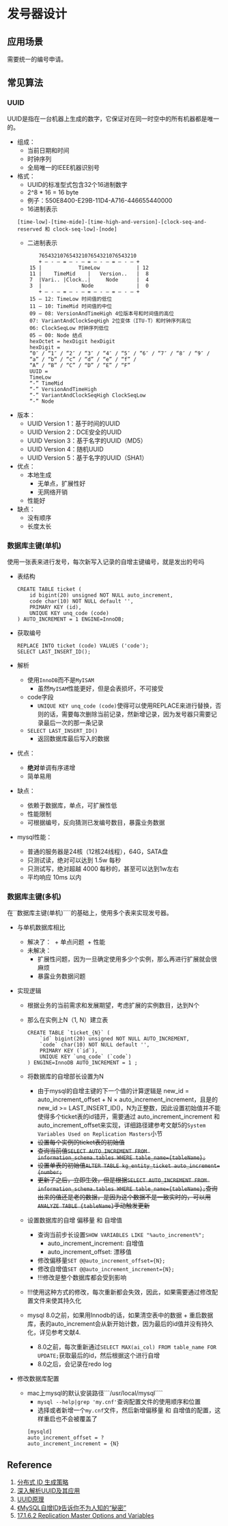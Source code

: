 # 发号器设计

## 应用场景
需要统一的编号申请。


## 常见算法

### UUID
UUID是指在一台机器上生成的数字，它保证对在同一时空中的所有机器都是唯一的。
+ 组成：
    + 当前日期和时间
    + 时钟序列
    + 全局唯一的IEEE机器识别号
+ 格式：
	+ UUID的标准型式包含32个16进制数字
	+ 2^8 * 16 = 16 byte
	+ 例子：550E8400-E29B-11D4-A716-446655440000
	+ 16进制表示
	```
    [time-low]-[time-mide]-[time-high-and-version]-[clock-seq-and-reserved 和 clock-seq-low]-[node]
	```
	 + 二进制表示
    ```
           76543210765432107654321076543210
           + – - – = – - – = – - – = – - – +
        15 |            TimeLow            | 12
        11 |    TimeMid    |   Version..   |  8
        7  |Vari.. |Clock..|     Node      |  4
        3  |             Node              |  0
           + – - – = – - – = – - – = – - – +
        15 – 12: TimeLow 时间值的低位
        11 – 10: TimeMid 时间值的中位
        09 – 08: VersionAndTimeHigh 4位版本号和时间值的高位
        07: VariantAndClockSeqHigh 2位变体（ITU-T）和时钟序列高位
        06: ClockSeqLow 时钟序列低位
        05 – 00: Node 结点
        hexOctet = hexDigit hexDigit
        hexDigit =
        “0″ / “1″ / “2″ / “3″ / “4″ / “5″ / “6″ / “7″ / “8″ / “9″ /
        “a” / “b” / “c” / “d” / “e” / “f” /
        “A” / “B” / “C” / “D” / “E” / “F”
        UUID =
        TimeLow
        “-” TimeMid
        “-” VersionAndTimeHigh
        “-” VariantAndClockSeqHigh ClockSeqLow
        “-” Node
    ```
+ 版本：
	+ UUID Version 1：基于时间的UUID
	+ UUID Version 2：DCE安全的UUID
	+ UUID Version 3：基于名字的UUID（MD5）
	+ UUID Version 4：随机UUID
	+ UUID Version 5：基于名字的UUID（SHA1）
+ 优点：
	+ 本地生成
		+ 无单点，扩展性好
		+ 无网络开销
	+ 性能好
+ 缺点：
	+ 没有顺序
	+ 长度太长

### 数据库主键(单机)
使用一张表来进行发号，每次新写入记录的自增主键编号，就是发出的号吗
+ 表结构
	```
	CREATE TABLE ticket (  
        id bigint(20) unsigned NOT NULL auto_increment,  
        code char(10) NOT NULL default '',  
        PRIMARY KEY (id),  
        UNIQUE KEY unq_code (code)  
    ) AUTO_INCREMENT = 1 ENGINE=InnoDB;
	```
+ 获取编号
	```
	REPLACE INTO ticket (code) VALUES ('code');  
	SELECT LAST_INSERT_ID();
	```
+ 解析
    + 使用```InnoDB```而不是```MyISAM```
        + 虽然```MyISAM```性能更好，但是会表损坏，不可接受
	+ code字段
		+ ```UNIQUE KEY unq_code (code)```使得可以使用REPLACE来进行替换，否则的话，需要每次删除当前记录，然新增记录，因为发号器只需要记录最后一次的那一条记录
	+ ```SELECT LAST_INSERT_ID()```
		+ 返回数据库最后写入的数据

+ 优点：
	+ <b>绝对</b>单调有序递增
	+ 简单易用
+ 缺点：
	+ 依赖于数据库，单点，可扩展性低
	+ 性能限制
	+ 可根据编号，反向猜测已发编号数目，暴露业务数据

+ mysql性能：
	+ 普通的服务器是24核（12核24线程），64G，SATA盘
	+ 只测试读，绝对可以达到 1.5w 每秒
	+ 只测试写，绝对超越 4000 每秒的，甚至可以达到1w左右	
	+ 平均响应 10ms 以内

###  数据库主键(多机)
在``数据库主键(单机)````的基础上，使用多个表来实现发号器。

+ 与单机数据库相比
  + 解决了：
    ​    + 单点问题
    ​    + 性能
  + 未解决：
  	+ 扩展性问题，因为一旦确定使用多少个实例，那么再进行扩展就会很麻烦
  	+ 暴露业务数据问题

+ 实现逻辑
  + 根据业务的当前需求和发展期望，考虑扩展的实例数目，达到N个
  + 那么在实例上N（1, N）建立表
    ```
    CREATE TABLE `ticket_{N}` (  
        `id` bigint(20) unsigned NOT NULL AUTO_INCREMENT,  
        `code` char(10) NOT NULL default '',  
        PRIMARY KEY (`id`),  
        UNIQUE KEY `unq_code` (`code`)  
    ) ENGINE=InnoDB AUTO_INCREMENT = 1 ;
    ```

  + 将数据库的自增部长设置为N
  	+ 由于mysql的自增主键的下一个值的计算逻辑是
  		new_id = auto_increment_offset + N × auto_increment_increment，且是的 new_id >= LAST_INSERT_ID()，N为正整数，因此设置初始值并不能使得多个ticket表的id错开，需要通过 auto_increment_increment 和 auto_increment_offset来实现，详细路径建参考文献5的```System Variables Used on Replication Masters```小节
    + ~~设置每个实例的ticket表的初始值~~
    + ~~查询当前值```SELECT AUTO_INCREMENT FROM information_schema.tables WHERE table_name={tableName};```~~
    + ~~设置单表的初始值```ALTER TABLE kg_entity_ticket auto_increment={number;```~~
    + ~~更新了之后，立即生效，但是根据```SELECT AUTO_INCREMENT FROM information_schema.tables WHERE table_name={tableName};```查询出来的值还是老的数据，是因为这个数据不是一致实时的，可以用```ANALYZE TABLE {tableName}```手动触发更新~~

  + 设置数据库的自增 偏移量 和 自增值
  	+ 查询当前步长设置```SHOW VARIABLES LIKE "%auto_increment%";```
  		+ auto_increment_increment: 自增值
  		+ auto_increment_offset: 漂移值
  	+ 修改偏移量```SET @@auto_increment_offset={N};```
  	+ 修改自增值```SET @@auto_increment_increment={N};```
  	+ !!!修改是整个数据库都会受到影响
  + !!!使用这种方式的修改，每次重新都会失效，因此，如果需要通过修改配置文件来使其持久化
  + mysql 8.0之前，如果用Innodb的话，如果清空表中的数据 + 重启数据库，表的auto_increment会从新开始计数，因为最后的id值并没有持久化，详见参考文献4.
  	+ 8.0之前，每次重新通过```SELECT MAX(ai_col) FROM table_name FOR UPDATE;```获取最后的id，然后根据这个进行自增
  	+ 8.0之后，会记录在redo log
+ 修改数据库配置
  + mac上mysql的默认安装路径```/usr/local/mysql````
    + ```mysql --help|grep 'my.cnf'```查询配置文件的使用顺序和位置
    + 选择或者新增一个```my.cnf```文件，然后新增偏移量 和 自增值的配置，这样重启也不会被覆盖了
    ```
    [mysqld]
    auto_increment_offset = ?
    auto_increment_increment = {N}
    ```


## Reference
1. [分布式 ID 生成策略](https://maimai.cn/article/detail?fid=1218153141&efid=12BpxCVssq87f6pRaF-yfw)
2. [深入解析UUID及其应用](https://blog.csdn.net/yipiankongbai/article/details/25243531)
3. [UUID原理](https://blog.csdn.net/ScrappyShiyu/article/details/79936897)
4. [《MySQL自增ID》告诉你不为人知的“秘密”](https://www.sohu.com/a/255339959_733939)
5. [17.1.6.2 Replication Master Options and Variables](https://dev.mysql.com/doc/refman/8.0/en/replication-options-master.html#sysvar_auto_increment_increment)
```

```